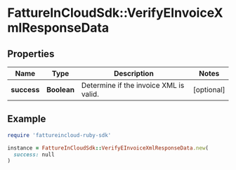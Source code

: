 # FattureInCloudSdk::VerifyEInvoiceXmlResponseData

## Properties

| Name | Type | Description | Notes |
| ---- | ---- | ----------- | ----- |
| **success** | **Boolean** | Determine if the invoice XML is valid. | [optional] |

## Example

```ruby
require 'fattureincloud-ruby-sdk'

instance = FattureInCloudSdk::VerifyEInvoiceXmlResponseData.new(
  success: null
)
```

